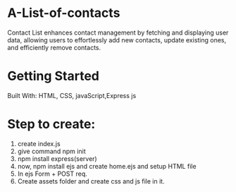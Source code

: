 # A-List-of-contacts
Contact List enhances contact management by fetching and displaying user data, allowing users to effortlessly add new contacts, update existing ones, and efficiently remove contacts.

# Getting Started
Built With: HTML, CSS, javaScript,Express js
# Step to create:
1. create index.js
2. give command npm init
3. npm install express(server)
4. now, npm install ejs and create home.ejs and setup HTML file
5. In ejs Form + POST req.
6. Create assets folder and create css and js file in it.
